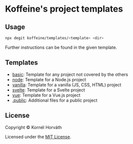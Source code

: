 # Koffeine's project templates

## Usage

```sh
npx degit koffeine/templates/<template> <dir>
```

Further instructions can be found in the given template.

## Templates

- <a href="basic">basic</a>: Template for any project not covered by the others
- <a href="node">node</a>: Template for a Node.js project
- <a href="vanilla">vanilla</a>: Template for a vanilla (JS, CSS, HTML) project
- <a href="svelte">svelte</a>: Template for a Svelte project
- <a href="vue">vue</a>: Template for a Vue.js project
- <a href=".public">.public</a>: Additional files for a public project

## License

Copyright © Kornél Horváth

Licensed under the [MIT License](https://raw.githubusercontent.com/koffeine/templates/master/LICENSE).